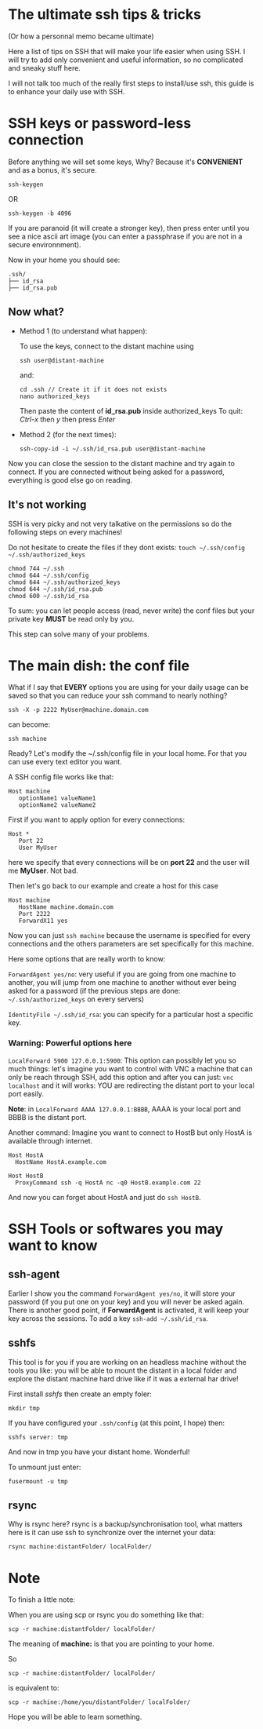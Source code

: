 # The ultimate ssh tips & tricks 
(Or how a personnal memo became ultimate)

Here a list of tips on SSH that will make your life easier when using SSH.
I will try to add only convenient and useful information, so no complicated 
and sneaky stuff here.

I will not talk too much of the really first steps to install/use ssh, this 
guide is to enhance your daily use with SSH.

# SSH keys or password-less connection

Before anything we will set some keys, Why? Because it's **CONVENIENT** and as a 
bonus, it's secure.

```
ssh-keygen
```

OR

```
ssh-keygen -b 4096 
```
If you are paranoid (it will create a stronger key), then press enter until you see a nice ascii art image
(you can enter a passphrase if you are not in a secure environnment).

Now in your home you should see:

```
.ssh/
├── id_rsa
├── id_rsa.pub
```

## Now what?

*  Method 1 (to understand what happen):

   To use the keys, connect to the distant machine using
   
   ```
   ssh user@distant-machine
   ```
   
   and:
   
   ```
   cd .ssh // Create it if it does not exists
   nano authorized_keys
   ```
   
   Then paste the content of **id\_rsa.pub** inside authorized_keys
   To quit: *Ctrl-x* then *y* then press *Enter*

*  Method 2 (for the next times):

   ```
   ssh-copy-id -i ~/.ssh/id_rsa.pub user@distant-machine
   ```

Now you can close the session to the distant machine and try again to connect.
If you are connected without being asked for a password, everything is good else go on reading.

## It's not working

SSH is very picky and not very talkative on the permissions so do the following 
steps on every machines! 

Do not hesitate to create the files if they dont exists: `touch ~/.ssh/config ~/.ssh/authorized_keys`


```
chmod 744 ~/.ssh
chmod 644 ~/.ssh/config
chmod 644 ~/.ssh/authorized_keys
chmod 644 ~/.ssh/id_rsa.pub
chmod 600 ~/.ssh/id_rsa
```

To sum: you can let people access (read, never write) the conf files but your 
private key **MUST** be read only by you.

This step can solve many of your problems.

# The main dish: the conf file

What if I say that **EVERY** options you are using for your daily usage can be 
saved so that you can reduce your ssh command to nearly nothing?

```
ssh -X -p 2222 MyUser@machine.domain.com
``` 

can become:

```
ssh machine
``` 

Ready? Let's modify the ~/.ssh/config file in your local home. For that you 
can use every text editor you want.

A SSH config file works like that:

```
Host machine
   optionName1 valueName1
   optionName2 valueName2
```

First if you want to apply option for every connections:

```
Host *
   Port 22
   User MyUser
```

here we specify that every connections will be on **port 22** and the user will me 
**MyUser**. Not bad.

Then let's go back to our example and create a host for this case

```
Host machine
   HostName machine.domain.com
   Port 2222
   ForwardX11 yes
```

Now you can just `ssh machine` because the username is specified for every 
connections and the others parameters are set specifically for this machine.

Here some options that are really worth to know:

`ForwardAgent yes/no`: very useful if you are going from one machine to another, 
you will jump from one machine to another without ever being asked for a password 
(if the previous steps are done: `~/.ssh/authorized_keys` on every servers)

`IdentityFile ~/.ssh/id_rsa`: you can specify for a particular host a specific 
key. 

### Warning: Powerful options here
`LocalForward 5900 127.0.0.1:5900`: This option can possibly let you so much 
things: let's imagine you want to control with VNC a machine that can only be 
reach through SSH, add this option and after you can just: `vnc localhost` and 
it will works: YOU are redirecting the distant port to your local port easily.

**Note**: in `LocalForward AAAA 127.0.0.1:BBBB`, AAAA is your local port and BBBB 
is the distant port.

Another command: Imagine you want to connect to HostB but only HostA is 
available through internet.

```
Host HostA
  HostName HostA.example.com

Host HostB
  ProxyCommand ssh -q HostA nc -q0 HostB.example.com 22
```

And now you can forget about HostA and just do `ssh HostB`.

# SSH Tools or softwares you may want to know

## ssh-agent

Earlier I show you the command `ForwardAgent yes/no`, it will store your 
password (if you put one on your key) and you will never be asked again. There 
is another good point, if **ForwardAgent** is activated, it will keep your key 
across the sessions. To add a key `ssh-add ~/.ssh/id_rsa`.

## sshfs

This tool is for you if you are working on an headless machine without the tools 
you like: you will be able to mount the distant in a local folder and explore the
distant machine hard drive like if it was a external har drive!

First install *sshfs* then create an empty foler:

```
mkdir tmp
```

If you have configured your `.ssh/config` (at this point, I hope) then:

```
sshfs server: tmp
```

And now in tmp you have your distant home. Wonderful!

To unmount just enter:

```
fusermount -u tmp
```

## rsync

Why is rsync here? rsync is a backup/synchronisation tool, what matters here is 
it can use ssh to synchronize over the internet your data:

```
rsync machine:distantFolder/ localFolder/
```

# Note

To finish a little note:

When you are using scp or rsync you do something like that:

```
scp -r machine:distantFolder/ localFolder/
```

The meaning of **machine:** is that you are pointing to your home.

So 

```
scp -r machine:distantFolder/ localFolder/
```

is equivalent to:

```
scp -r machine:/home/you/distantFolder/ localFolder/
```


Hope you will be able to learn something.
